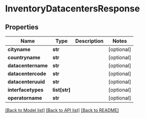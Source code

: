 # InventoryDatacentersResponse

## Properties
Name | Type | Description | Notes
------------ | ------------- | ------------- | -------------
**cityname** | **str** |  | [optional] 
**countryname** | **str** |  | [optional] 
**datacentername** | **str** |  | [optional] 
**datacentercode** | **str** |  | [optional] 
**datacenteruuid** | **str** |  | [optional] 
**interfacetypes** | **list[str]** |  | [optional] 
**operatorname** | **str** |  | [optional] 

[[Back to Model list]](../README.md#documentation-for-models) [[Back to API list]](../README.md#documentation-for-api-endpoints) [[Back to README]](../README.md)


